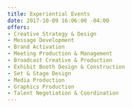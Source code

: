 ```yaml
---
title: Experiential Events
date: 2017-10-09 16:06:00 -04:00
offers:
- Creative Strategy & Design
- Message Development
- Brand Activation
- Meeting Production & Management
- Broadcast Creative & Production
- Exhibit Booth Design & Construction
- Set & Stage Design
- Media Production
- Graphics Production
- Talent Negotiation & Coordination
---
```

